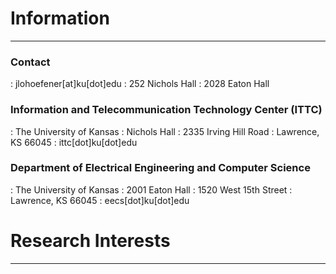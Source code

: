 
# Information

----

### Contact

: jlohoefener[at]ku[dot]edu
: 252 Nichols Hall 
: 2028 Eaton Hall


### Information and Telecommunication Technology Center (ITTC)

: The University of Kansas
: Nichols Hall
: 2335 Irving Hill Road
: Lawrence, KS 66045
: ittc[dot]ku[dot]edu


### Department of Electrical Engineering and Computer Science

: The University of Kansas
: 2001 Eaton Hall
: 1520 West 15th Street
: Lawrence, KS 66045
: eecs[dot]ku[dot]edu


# Research Interests

----
